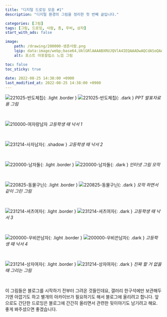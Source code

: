 ```yaml
---
title: "디지털 드로잉 모음 #1"
description: "디지털 환경의 그림을 정리한 첫 번째 글입니다."

categories: [그림]
tags: [그림, 드로잉, 사람, 총, 우비, 상자]
start_with_ads: false

image:
    path: /drawing/200000-생존사람.png
    lqip: data:image/webp;base64,UklGRlAAAABXRUJQVlA4IEQAAADwAQCdASoQAAgAAgA0JaQAD4WwKYuRsAAA/v58LC1cLESP9ztg6FTwgeVVOIMR19dwzrRkt/f6yWyrN/pF2btgTAAAAA==
    alt: 포스트 아포칼립스 느낌 그림

toc: false
toc_sticky: true
 
date: 2022-08-25 14:38:00 +0900
last_modified_at: 2022-08-25 14:38:00 +0900
---
```


![221025-반도체칩](/drawing/221025-반도체칩.png){: .light .border }
![221025-반도체칩](/drawing/221025-반도체칩.png){: .dark }
_PPT 발표자료용 그림_

<br>

![210000-여자랑남자](/drawing/210000-여자랑남자.png)
_고등학생 때 낙서 1_

<br>

![231214-사자남자](/drawing/231214-사자남자.jpg){: .shadow }
_고등학생 때 낙서 2_

<br>

![220000-남자둘](/drawing/220000-남자둘.png){: .light .border }
![220000-남자둘](/drawing/220000-남자둘.png){: .dark }
_인터넷 그림 모작_

<br>

![220825-동물구닌](/drawing/220825-동물구닌.png){: .light .border }
![220825-동물구닌](/drawing/220825-동물구닌.png){: .dark }
_모작 하면서 같이 그린 그림_

<br>

![231214-셔츠여자](/drawing/231214-셔츠여자.png){: .light .border }
![231214-셔츠여자](/drawing/231214-셔츠여자.png){: .dark }
_고등학생 때 낙서 3_

<br>

![200000-우비쓴남자](/drawing/200000-우비쓴남자.png){: .light .border }
![200000-우비쓴남자](/drawing/200000-우비쓴남자.png){: .dark }
_고등학생 때 낙서 4_

<br>

![231214-상자여자](/drawing/231214-상자여자.png){: .light .border }
![231214-상자여자](/drawing/231214-상자여자.png){: .dark }
_진짜 할 거 없을 때 그리는 그림_

<br>

이 그림들은 블로그를 시작하기 전부터 그려온 것들인데요, 갤러리 한구석에만 보관해두기엔 아깝기도 하고 별개의 아카이브가 필요하기도 해서 블로그에 올리려고 합니다. 앞으로도 간단한 드로잉은 블로그에 간간히 올리면서 관련한 뒷이야기도 남기려고 해요. 좋게 봐주셨으면 좋겠습니다.

<!--
![210430-신라시대](/drawing/210430-신라시대.jpg)
-->